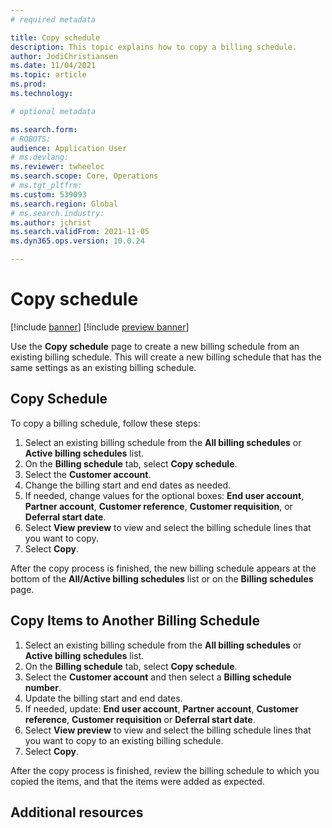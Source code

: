 ```yaml
---
# required metadata

title: Copy schedule
description: This topic explains how to copy a billing schedule.
author: JodiChristiansen
ms.date: 11/04/2021
ms.topic: article
ms.prod: 
ms.technology: 

# optional metadata

ms.search.form:  
# ROBOTS: 
audience: Application User
# ms.devlang: 
ms.reviewer: twheeloc
ms.search.scope: Core, Operations
# ms.tgt_pltfrm: 
ms.custom: 539093
ms.search.region: Global
# ms.search.industry: 
ms.author: jchrist
ms.search.validFrom: 2021-11-05
ms.dyn365.ops.version: 10.0.24

---
```


# Copy schedule

[!include [banner](../includes/banner.md)]
[!include [preview banner](../includes/preview-banner.md)]

Use the **Copy schedule** page to create a new billing schedule from an existing billing schedule. This will create a new billing schedule that has the same settings as an existing billing schedule. 

## Copy Schedule

To copy a billing schedule, follow these steps: 
1. Select an existing billing schedule from the **All billing schedules** or **Active billing schedules** list.
2. On the **Billing schedule** tab, select **Copy schedule**. 
3. Select the **Customer account**. 
4. Change the billing start and end dates as needed. 
5. If needed, change values for the optional boxes: **End user account**, **Partner account**, **Customer reference**, **Customer requisition**, or **Deferral start date**. 
6. Select **View preview** to view and select the billing schedule lines that you want to copy. 
7. Select **Copy**.

After the copy process is finished, the new billing schedule appears at the bottom of the **All/Active billing schedules** list or on the **Billing schedules** page. 

## Copy Items to Another Billing Schedule

1. Select an existing billing schedule from the **All billing schedules** or **Active billing schedules** list.
2. On the **Billing schedule** tab, select **Copy schedule**. 
3. Select the **Customer account** and then select a **Billing schedule number**. 
4. Update the billing start and end dates. 
5. If needed, update: **End user account**, **Partner account**, **Customer reference**, **Customer requisition** or **Deferral start date**. 
6. Select **View preview** to view and select the billing schedule lines that you want to copy to an existing billing schedule. 
7. Select **Copy**.

After the copy process is finished, review the billing schedule to which you copied the items, and that the items were added as expected. 


## Additional resources
